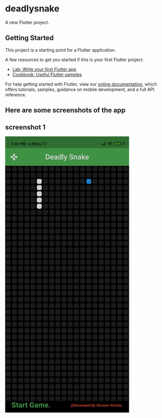 # deadlysnake

A new Flutter project.

## Getting Started

This project is a starting point for a Flutter application.

A few resources to get you started if this is your first Flutter project:

- [Lab: Write your first Flutter app](https://flutter.dev/docs/get-started/codelab)
- [Cookbook: Useful Flutter samples](https://flutter.dev/docs/cookbook)

For help getting started with Flutter, view our
[online documentation](https://flutter.dev/docs), which offers tutorials,
samples, guidance on mobile development, and a full API reference.

## Here are some screenshots of the app 
## screenshot 1
<img src="Screenshot_2020-11-08-15-46-33-760_com.example.deadlysnake.jpg" alt="Markdown Monster icon" style="float:left;margin-right:10px;" width="400" />

